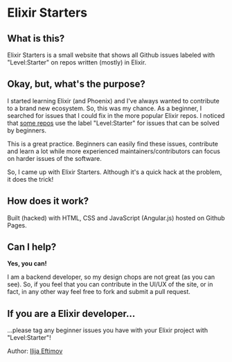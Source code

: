 # Elixir Starters

## What is this?

Elixir Starters is a small website that shows all Github issues labeled with 
"Level:Starter" on repos written (mostly) in Elixir.

## Okay, but, what's the purpose?

I started learning Elixir (and Phoenix) and I've always wanted to contribute to a 
brand new ecosystem. So, this was my chance. As a beginner, I searched for issues 
that I could fix in the more popular Elixir repos. I noticed that 
[some repos](https://github.com/hexpm/hex_web/issues) use 
the label "Level:Starter" for issues that can be solved by beginners.

This is a great practice. Beginners can easily find these issues, contribute and 
learn a lot while more experienced maintainers/contributors can focus on harder 
issues of the software. 

So, I came up with Elixir Starters. Although it's a quick hack at the problem, it
does the trick!

## How does it work?

Built (hacked) with HTML, CSS and JavaScript (Angular.js) hosted on Github Pages. 

## Can I help?

**Yes, you can!** 

I am a backend developer, so my design chops are not great (as you can see). So,
if you feel that you can contribute in the UI/UX of the site, or in fact, in any 
other way feel free to fork and submit a pull request.

## If you are a Elixir developer...

...please tag any beginner issues you have with your Elixir project with "Level:Starter"!


Author: [Ilija Eftimov](https://github.com/fteem)
